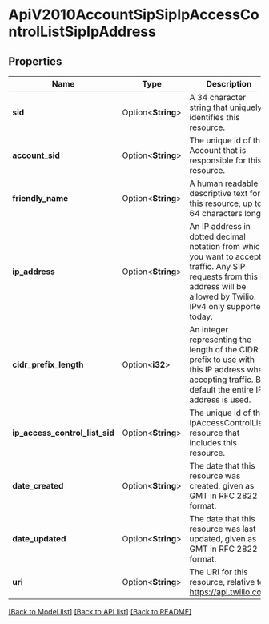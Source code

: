 # ApiV2010AccountSipSipIpAccessControlListSipIpAddress

## Properties

Name | Type | Description | Notes
------------ | ------------- | ------------- | -------------
**sid** | Option<**String**> | A 34 character string that uniquely identifies this resource. | [optional]
**account_sid** | Option<**String**> | The unique id of the Account that is responsible for this resource. | [optional]
**friendly_name** | Option<**String**> | A human readable descriptive text for this resource, up to 64 characters long. | [optional]
**ip_address** | Option<**String**> | An IP address in dotted decimal notation from which you want to accept traffic. Any SIP requests from this IP address will be allowed by Twilio. IPv4 only supported today. | [optional]
**cidr_prefix_length** | Option<**i32**> | An integer representing the length of the CIDR prefix to use with this IP address when accepting traffic. By default the entire IP address is used. | [optional]
**ip_access_control_list_sid** | Option<**String**> | The unique id of the IpAccessControlList resource that includes this resource. | [optional]
**date_created** | Option<**String**> | The date that this resource was created, given as GMT in RFC 2822 format. | [optional]
**date_updated** | Option<**String**> | The date that this resource was last updated, given as GMT in RFC 2822 format. | [optional]
**uri** | Option<**String**> | The URI for this resource, relative to https://api.twilio.com | [optional]

[[Back to Model list]](../README.md#documentation-for-models) [[Back to API list]](../README.md#documentation-for-api-endpoints) [[Back to README]](../README.md)


